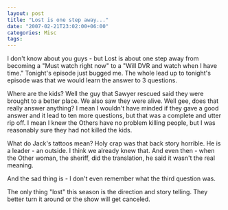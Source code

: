 ```yaml
---
layout: post
title: "Lost is one step away..."
date: "2007-02-21T23:02:00+06:00"
categories: Misc 
tags: 
---
```


I don't know about you guys - but Lost is about one step away from becoming a "Must watch right now" to a "Will DVR and watch when I have time." Tonight's episode just bugged me. The whole lead up to tonight's episode was that we would learn the answer to 3 questions.

Where are the kids? Well the guy that Sawyer rescued said they were brought to a better place. We also saw they were alive. Well gee, does that really answer anything? I mean I wouldn't have minded if they gave a good answer and it lead to ten more questions, but that was a complete and utter rip off. I mean I knew the Others have no problem killing people, but I was reasonably sure they had not killed the kids.

What do Jack's tattoos mean? Holy crap was that back story horrible. He is a leader - an outside. I think we already knew that. And even then - when the Other woman, the sheriff, did the translation, he said it wasn't the real meaning.

And the sad thing is - I don't even remember what the third question was.

The only thing "lost" this season is the direction and story telling. They better turn it around or the show will get canceled.